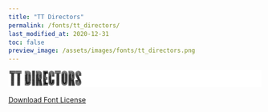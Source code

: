 ```yaml
---
title: "TT Directors"
permalink: /fonts/tt_directors/
last_modified_at: 2020-12-31
toc: false
preview_image: /assets/images/fonts/tt_directors.png
---
```

![TT Directors](/assets/images/fonts/tt_directors.png)

[Download Font License](https://github.com/inkstitch/inkstitch/blob/kerning/fonts/baumans/LICENSE)
